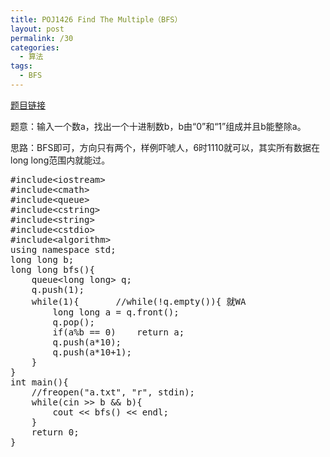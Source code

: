 ```yaml
---
title: POJ1426 Find The Multiple（BFS）
layout: post
permalink: /30
categories:
  - 算法
tags:
  - BFS
---
```

<a href="http://poj.org/problem?id=1426" target="_blank">题目链接</a>

题意：输入一个数a，找出一个十进制数b，b由“0”和“1”组成并且b能整除a。

思路：BFS即可，方向只有两个，样例吓唬人，6时1110就可以，其实所有数据在long long范围内就能过。

<pre class="brush: cpp; title: ; notranslate" title="">#include&lt;iostream&gt;
#include&lt;cmath&gt;
#include&lt;queue&gt;
#include&lt;cstring&gt;
#include&lt;string&gt;
#include&lt;cstdio&gt;
#include&lt;algorithm&gt;
using namespace std;
long long b;
long long bfs(){
    queue&lt;long long&gt; q;
    q.push(1);
    while(1){       //while(!q.empty()){ 就WA
        long long a = q.front();
        q.pop();
        if(a%b == 0)    return a;
        q.push(a*10);
        q.push(a*10+1);
    }
}
int main(){
    //freopen("a.txt", "r", stdin);
    while(cin &gt;&gt; b && b){
        cout &lt;&lt; bfs() &lt;&lt; endl;
    }
    return 0;
}
</pre>